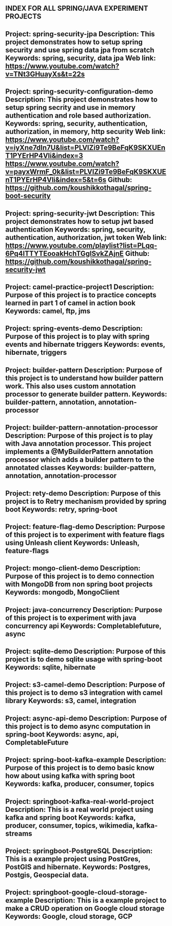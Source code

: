 INDEX FOR ALL SPRING/JAVA EXPERIMENT PROJECTS
------------------------------------------------------------------------------------------------
Project: spring-security-jpa
Description: This project demonstrates how to setup spring security and use spring data jpa from scratch
Keywords: spring, security, data jpa
Web link: https://www.youtube.com/watch?v=TNt3GHuayXs&t=22s
------------------------------------------------------------------------------------------------
Project: spring-security-configuration-demo
Description: This project demonstrates how to setup spring secrity and use in memory authentication
and role based authorization.
Keywords: spring, security, authentication, authorization, in memory, http security
Web link: https://www.youtube.com/watch?v=iyXne7dIn7U&list=PLVlZi9Te9BeFqK9SKXUEnT1PYErHP4Vli&index=3
https://www.youtube.com/watch?v=payxWrmF_0k&list=PLVlZi9Te9BeFqK9SKXUEnT1PYErHP4Vli&index=5&t=6s
Github: https://github.com/koushikkothagal/spring-boot-security
-----------------------------------------------------------------------------------------------
Project: spring-security-jwt
Description: This project demonstrates how to setup jwt based authentication
Keywords: spring, security, authentication, authorization, jwt token
Web link: https://www.youtube.com/playlist?list=PLqq-6Pq4lTTYTEooakHchTGglSvkZAjnE
Github: https://github.com/koushikkothagal/spring-security-jwt
-----------------------------------------------------------------------------------------------
Project: camel-practice-project1
Description: Purpose of this project is to practice concepts learned in part 1 of camel in action book
Keywords: camel, ftp, jms
-----------------------------------------------------------------------------------------------
Project: spring-events-demo
Description: Purpose of this project is to play with spring events and hibernate triggers
Keywords: events, hibernate, triggers
-----------------------------------------------------------------------------------------------
Project: builder-pattern
Description: Purpose of this project is to understand how builder pattern work. This also uses
custom annotation processor to generate builder pattern.
Keywords: builder-pattern, annotation, annotation-processor
-----------------------------------------------------------------------------------------------
Project: builder-pattern-annotation-processor
Description: Purpose of this project is to play with Java annotation processor. This project
implements a @MyBuilderPattern annotation processor which adds a builder pattern to the annotated
classes 
Keywords: builder-pattern, annotation, annotation-processor
-----------------------------------------------------------------------------------------------
Project: rety-demo
Description: Purpose of this project is to Retry mechanism provided by spring boot 
Keywords: retry, spring-boot
-----------------------------------------------------------------------------------------------
Project: feature-flag-demo
Description: Purpose of this project is to experiment with feature flags using Unleash client 
Keywords: Unleash, feature-flags
-----------------------------------------------------------------------------------------------
Project: mongo-client-demo
Description: Purpose of this project is to demo connection with MongoDB from non spring boot 
projects
Keywords: mongodb, MongoClient
-----------------------------------------------------------------------------------------------
Project: java-concurrency
Description: Purpose of this project is to experiment with java concurrency api
Keywords: Completablefuture, async
-----------------------------------------------------------------------------------------------
Project: sqlite-demo
Description: Purpose of this project is to demo sqlite usage with spring-boot
Keywords: sqlite, hibernate
-----------------------------------------------------------------------------------------------
Project: s3-camel-demo
Description: Purpose of this project is to demo s3 integration with camel library
Keywords: s3, camel, integration
-----------------------------------------------------------------------------------------------
Project: async-api-demo
Description: Purpose of this project is to demo async computation in spring-boot
Keywords: async, api, CompletableFuture
-----------------------------------------------------------------------------------------------
Project: spring-boot-kafka-example
Description: Purpose of this project is to demo basic know how about using kafka with spring boot
Keywords: kafka, producer, consumer, topics
-----------------------------------------------------------------------------------------------
Project: springboot-kafka-real-world-project
Description: This is a real world project using kafka and spring boot
Keywords: kafka, producer, consumer, topics, wikimedia, kafka-streams
-----------------------------------------------------------------------------------------------
Project: springboot-PostgreSQL
Description: This is a example project using PostGres, PostGIS and hibernate.
Keywords: Postgres, Postgis, Geospecial data.
-----------------------------------------------------------------------------------------------
Project: springboot-google-cloud-storage-example
Description: This is a example project to make a CRUD operation on Google cloud storage
Keywords: Google, cloud storage, GCP
-----------------------------------------------------------------------------------------------
